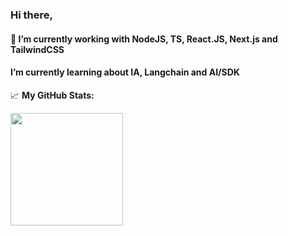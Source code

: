 ### Hi there,
#### 💬 I’m currently working with NodeJS, TS, React.JS, Next.js and TailwindCSS

#### I’m currently learning about IA, Langchain and AI/SDK

📈 **My GitHub Stats:**

<p>
  <img height="180em" src="https://github-readme-stats.vercel.app/api?username=Gilbeltrame&show_icons=true&hide_border=true&&count_private=true&include_all_commits=true" />
  <img height="180em" src="https://github-readme-stats.vercel.app/api/top-langs/?username=Gilbeltrame&exclude_repo=K

</p>

<!--
**Gilbeltrame/Gilbeltrame** is a ✨ _special_ ✨ repository because its `README.md` (this file) appears on your GitHub profile.

Here are some ideas to get you started:

- 🔭 I’m currently working on ...
- 🌱 I’m currently learning ...
- 👯 I’m looking to collaborate on ...
- 🤔 I’m looking for help with ...
- 💬 Ask me about ...
- 📫 How to reach me: ...
- 😄 Pronouns: ...
- ⚡ Fun fact: ...
-->
